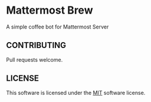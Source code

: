 # Mattermost Brew 

A simple coffee bot for Mattermost Server 



## CONTRIBUTING

Pull requests welcome.

## LICENSE 

This software is licensed under the [MIT](LICENSE) software license.
